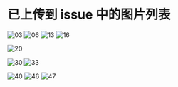 <!--
 * @Description: 已经存在issue中的图片地址
 * @Author: xiehuaqiang
 * @FilePath: \kaka-img-repo\img\funny\HAS_IN_ISSUE.md
 * @Date: 2021-08-01 00:02:09
 * @LastEditTime: 2021-08-01 00:17:51
-->

# 已上传到 issue 中的图片列表

![03](https://user-images.githubusercontent.com/24952644/127745730-8c5c289e-fea2-410a-b898-f9f63a8db343.jpg)
![06](https://user-images.githubusercontent.com/24952644/127745681-9f310dea-2311-4a1d-9ecb-3926dd992932.jpg)
![13](https://user-images.githubusercontent.com/24952644/127745945-1c50d845-d10c-4042-b683-78cab7e73e52.jpg)
![16](https://user-images.githubusercontent.com/24952644/127745696-0a945f56-214f-4368-8cab-fad8e5287331.jpg)

![20](https://user-images.githubusercontent.com/24952644/127745869-ba4fecec-0d13-4eca-82f3-6226df442e43.jpg)

![30](https://user-images.githubusercontent.com/24952644/127745873-e01a85c2-7540-4b39-9cb7-214365689715.jpg)
![33](https://user-images.githubusercontent.com/24952644/127745715-95ca8b5b-e213-4ba5-881a-7668a2424b86.jpg)

![40](https://user-images.githubusercontent.com/24952644/127745737-e5521f45-7c2a-4931-9519-891a0902ffc5.jpg)
![46](https://user-images.githubusercontent.com/24952644/127745682-d9302b02-08d8-4b9b-a294-344cc3117af5.jpg)
![47](https://user-images.githubusercontent.com/24952644/127745759-a7836174-c602-4c42-be8a-806611c98cd7.jpg)

